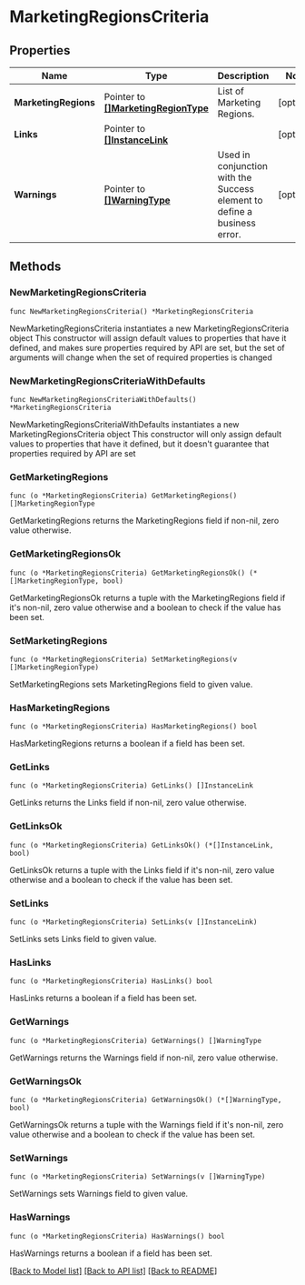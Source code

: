 # MarketingRegionsCriteria

## Properties

Name | Type | Description | Notes
------------ | ------------- | ------------- | -------------
**MarketingRegions** | Pointer to [**[]MarketingRegionType**](MarketingRegionType.md) | List of Marketing Regions. | [optional] 
**Links** | Pointer to [**[]InstanceLink**](InstanceLink.md) |  | [optional] 
**Warnings** | Pointer to [**[]WarningType**](WarningType.md) | Used in conjunction with the Success element to define a business error. | [optional] 

## Methods

### NewMarketingRegionsCriteria

`func NewMarketingRegionsCriteria() *MarketingRegionsCriteria`

NewMarketingRegionsCriteria instantiates a new MarketingRegionsCriteria object
This constructor will assign default values to properties that have it defined,
and makes sure properties required by API are set, but the set of arguments
will change when the set of required properties is changed

### NewMarketingRegionsCriteriaWithDefaults

`func NewMarketingRegionsCriteriaWithDefaults() *MarketingRegionsCriteria`

NewMarketingRegionsCriteriaWithDefaults instantiates a new MarketingRegionsCriteria object
This constructor will only assign default values to properties that have it defined,
but it doesn't guarantee that properties required by API are set

### GetMarketingRegions

`func (o *MarketingRegionsCriteria) GetMarketingRegions() []MarketingRegionType`

GetMarketingRegions returns the MarketingRegions field if non-nil, zero value otherwise.

### GetMarketingRegionsOk

`func (o *MarketingRegionsCriteria) GetMarketingRegionsOk() (*[]MarketingRegionType, bool)`

GetMarketingRegionsOk returns a tuple with the MarketingRegions field if it's non-nil, zero value otherwise
and a boolean to check if the value has been set.

### SetMarketingRegions

`func (o *MarketingRegionsCriteria) SetMarketingRegions(v []MarketingRegionType)`

SetMarketingRegions sets MarketingRegions field to given value.

### HasMarketingRegions

`func (o *MarketingRegionsCriteria) HasMarketingRegions() bool`

HasMarketingRegions returns a boolean if a field has been set.

### GetLinks

`func (o *MarketingRegionsCriteria) GetLinks() []InstanceLink`

GetLinks returns the Links field if non-nil, zero value otherwise.

### GetLinksOk

`func (o *MarketingRegionsCriteria) GetLinksOk() (*[]InstanceLink, bool)`

GetLinksOk returns a tuple with the Links field if it's non-nil, zero value otherwise
and a boolean to check if the value has been set.

### SetLinks

`func (o *MarketingRegionsCriteria) SetLinks(v []InstanceLink)`

SetLinks sets Links field to given value.

### HasLinks

`func (o *MarketingRegionsCriteria) HasLinks() bool`

HasLinks returns a boolean if a field has been set.

### GetWarnings

`func (o *MarketingRegionsCriteria) GetWarnings() []WarningType`

GetWarnings returns the Warnings field if non-nil, zero value otherwise.

### GetWarningsOk

`func (o *MarketingRegionsCriteria) GetWarningsOk() (*[]WarningType, bool)`

GetWarningsOk returns a tuple with the Warnings field if it's non-nil, zero value otherwise
and a boolean to check if the value has been set.

### SetWarnings

`func (o *MarketingRegionsCriteria) SetWarnings(v []WarningType)`

SetWarnings sets Warnings field to given value.

### HasWarnings

`func (o *MarketingRegionsCriteria) HasWarnings() bool`

HasWarnings returns a boolean if a field has been set.


[[Back to Model list]](../README.md#documentation-for-models) [[Back to API list]](../README.md#documentation-for-api-endpoints) [[Back to README]](../README.md)



